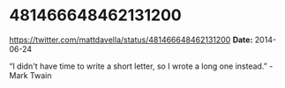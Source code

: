 # 481466648462131200
https://twitter.com/mattdavella/status/481466648462131200
**Date:** 2014-06-24

“I didn't have time to write a short letter, so I wrote a long one instead.” - Mark Twain
